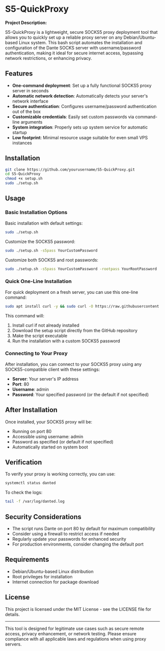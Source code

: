 # S5-QuickProxy

**Project Description:**

S5-QuickProxy is a lightweight, secure SOCKS5 proxy deployment tool that allows you to quickly set up a reliable proxy server on any Debian/Ubuntu-based Linux system. This bash script automates the installation and configuration of the Dante SOCKS server with username/password authentication, making it ideal for secure internet access, bypassing network restrictions, or enhancing privacy.

## Features

- **One-command deployment**: Set up a fully functional SOCKS5 proxy server in seconds
- **Automatic network detection**: Automatically detects your server's network interface
- **Secure authentication**: Configures username/password authentication out of the box
- **Customizable credentials**: Easily set custom passwords via command-line arguments
- **System integration**: Properly sets up system service for automatic startup
- **Low footprint**: Minimal resource usage suitable for even small VPS instances

## Installation

```bash
git clone https://github.com/yourusername/S5-QuickProxy.git
cd S5-QuickProxy
chmod +x setup.sh
sudo ./setup.sh
```

## Usage

### Basic Installation Options

Basic installation with default settings:

```bash
sudo ./setup.sh
```

Customize the SOCKS5 password:

```bash
sudo ./setup.sh -s5pass YourCustomPassword
```

Customize both SOCKS5 and root passwords:

```bash
sudo ./setup.sh -s5pass YourCustomPassword -rootpass YourRootPassword
```

### Quick One-Line Installation

For quick deployment on a fresh server, you can use this one-line command:

```bash
sudo apt install curl -y && sudo curl -O https://raw.githubusercontent.com/bunjmuwqot/S5-QuickProxy/refs/heads/main/setup.sh && sudo chmod +x setup.sh && sudo ./setup.sh -s5pass <Enter your password here>
```

This command will:
1. Install curl if not already installed
2. Download the setup script directly from the GitHub repository
3. Make the script executable
4. Run the installation with a custom SOCKS5 password

### Connecting to Your Proxy

After installation, you can connect to your SOCKS5 proxy using any SOCKS5-compatible client with these settings:
- **Server**: Your server's IP address
- **Port**: 80
- **Username**: admin
- **Password**: Your specified password (or the default if not specified)

## After Installation

Once installed, your SOCKS5 proxy will be:
- Running on port 80
- Accessible using username: admin
- Password as specified (or default if not specified)
- Automatically started on system boot

## Verification

To verify your proxy is working correctly, you can use:

```bash
systemctl status danted
```

To check the logs:

```bash
tail -f /var/log/danted.log
```

## Security Considerations

- The script runs Dante on port 80 by default for maximum compatibility
- Consider using a firewall to restrict access if needed
- Regularly update your passwords for enhanced security
- For production environments, consider changing the default port

## Requirements

- Debian/Ubuntu-based Linux distribution
- Root privileges for installation
- Internet connection for package download

## License

This project is licensed under the MIT License - see the LICENSE file for details.

---

This tool is designed for legitimate use cases such as secure remote access, privacy enhancement, or network testing. Please ensure compliance with all applicable laws and regulations when using proxy servers.
